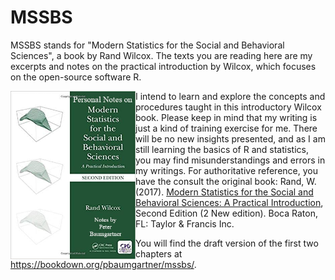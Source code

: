 # MSSBS

MSSBS stands for "Modern Statistics for the Social and Behavioral Sciences", a book by Rand Wilcox. The texts you are reading here are my excerpts and notes on the practical introduction by Wilcox, which focuses on the open-source software R.

<img align="left" src="images/MSSBS-Notes-cover-min.jpg" alt="Cover of Modern Statistics for the Social and Behavioral Sciences: A Practical Introduction" width="200">

I intend to learn and explore the concepts and procedures taught in this introductory Wilcox book. Please keep in mind that my writing is just a kind of training exercise for me. There will be no new insights presented, and as I am still learning the basics of R and statistics, you may find misunderstandings and errors in my writings. For authoritative reference, you have the consult the original book: Rand, W. (2017). [Modern Statistics for the Social and Behavioral Sciences: A Practical Introduction](https://www.crcpress.com/Modern-Statistics-for-the-Social-and-Behavioral-Sciences-A-Practical-Introduction/Wilcox/p/book/9781498796781), Second Edition (2 New edition). Boca Raton, FL: Taylor & Francis Inc.

You will find the draft version of the first two chapters at https://bookdown.org/pbaumgartner/mssbs/.

